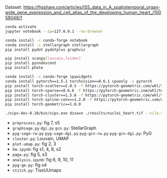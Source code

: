 Dataset: https://figshare.com/articles/ISS_data_in_A_spatiotemporal_organ-wide_gene_expression_and_cell_atlas_of_the_developing_human_heart_/10058048/1

```bash
conda activate
jupyter notebook --ip=127.0.0.1 --no-browser

conda install -c conda-forge notebook
conda install -c stellargraph stellargraph
pip install pydot pydotplus graphviz

pip install scanpy[louvain,leiden]
pip install pynndescent
pip install phate

conda install -c conda-forge ipywidgets
conda install pytorch==1.5.1 torchvision==0.6.1 cpuonly -c pytorch
pip install torch-scatter==2.0.5 -f https://pytorch-geometric.com/whl/torch-1.5.0+cpu.html
pip install torch-sparse==0.6.6 -f https://pytorch-geometric.com/whl/torch-1.5.0+cpu.html
pip install torch-cluster==1.5.6 -f https://pytorch-geometric.com/whl/torch-1.5.0+cpu.html
pip install torch-spline-conv==1.2.0 -f https://pytorch-geometric.com/whl/torch-1.5.0+cpu.html
pip install torch-geometric==1.6.0

./vips-dev-8.10/bin/vips.exe dzsave ./results/nuclei_heart.tif --tile-size=254 --overlap=1 --depth onepixel --suffix .jpg[Q=90] heart
```

- `preprocess.py`: fig 7, s5
- `graphsage.py` `dgi.py` `gcn.py`: StellarGraph
- `pyg-sage-rw.py` `pyg-sage-dgi.py` `pyg-gcn-rw.py` `pyg-gcn-dgi.py`: PyG
- `cluster.py`: Louvain, UMAP
- `plot-umap.py`: fig 2, 3
- `hm.ipynb`: fig s1, 4, 8, s2
- `paga.py`: fig 5, s3
- `analysis.ipynb`: fig 6, 9, 10, 11
- `pyg-ge.py`: fig s4
- `stitch.py`: TissUUmaps